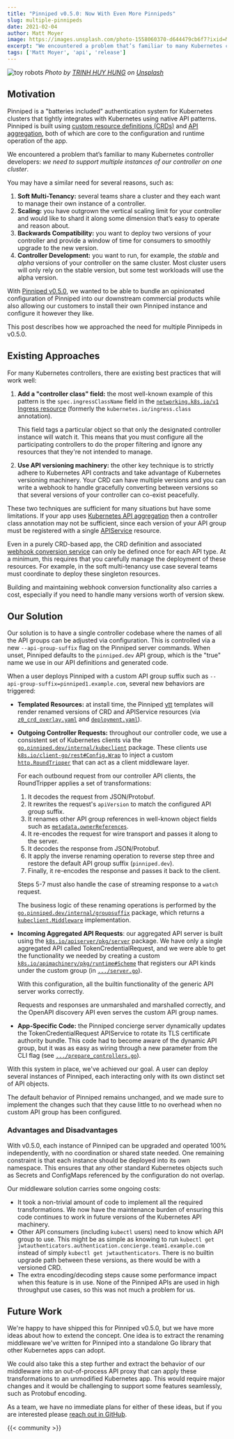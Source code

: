```yaml
---
title: "Pinniped v0.5.0: Now With Even More Pinnipeds"
slug: multiple-pinnipeds
date: 2021-02-04
author: Matt Moyer
image: https://images.unsplash.com/photo-1558060370-d644479cb6f7?ixid=MXwxMjA3fDB8MHxwaG90by1wYWdlfHx8fGVufDB8fHw%3D&ixlib=rb-1.2.1&auto=format&fit=crop&w=2000&q=80
excerpt: "We encountered a problem that’s familiar to many Kubernetes controller developers: we need to support multiple instances of our controller on one cluster."
tags: ['Matt Moyer', 'api', 'release']
---
```


![toy robots](https://images.unsplash.com/photo-1558060370-d644479cb6f7?ixid=MXwxMjA3fDB8MHxwaG90by1wYWdlfHx8fGVufDB8fHw%3D&ixlib=rb-1.2.1&auto=format&fit=crop&w=2000&q=80)
*Photo by [TRINH HUY HUNG](https://unsplash.com/@hungthdsn) on [Unsplash](https://unsplash.com/)*

## Motivation

Pinniped is a "batteries included" authentication system for Kubernetes clusters that tightly integrates with Kubernetes using native API patterns.
Pinniped is built using [custom resource definitions (CRDs)][crd] and [API aggregation][api-aggregation], both of which are core to the configuration and runtime operation of the app.

We encountered a problem that’s familiar to many Kubernetes controller developers: *we need to support multiple instances of our controller on one cluster*.

You may have a similar need for several reasons, such as:

1. **Soft Multi-Tenancy:** several teams share a cluster and they each want to manage their own instance of a controller.
3. **Scaling:** you have outgrown the vertical scaling limit for your controller and would like to shard it along some dimension that’s easy to operate and reason about.
4. **Backwards Compatibility:** you want to deploy two versions of your controller and provide a window of time for consumers to smoothly upgrade to the new version.
5. **Controller Development:** you want to run, for example, the *stable* and *alpha* versions of your controller on the same cluster. Most cluster users will only rely on the stable version, but some test workloads will use the alpha version.

With [Pinniped v0.5.0](https://github.com/vmware/pinniped/releases/v0.5.0), we wanted to be able to bundle an opinionated configuration of Pinniped into our downstream commercial products while also allowing our customers to install their own Pinniped instance and configure it however they like.

This post describes how we approached the need for multiple Pinnipeds in v0.5.0.
   
## Existing Approaches

For many Kubernetes controllers, there are existing best practices that will work well:

1. **Add a "controller class" field:** the most well-known example of this pattern is the `spec.ingressClassName` field in the [`networking.k8s.io/v1` Ingress resource][ingress-spec] (formerly the `kubernetes.io/ingress.class` annotation).

   This field tags a particular object so that only the designated controller instance will watch it.
   This means that you must configure all the participating controllers to do the proper filtering and ignore any resources that they're not intended to manage.

1. **Use API versioning machinery:** the other key technique is to strictly adhere to Kubernetes API contracts and take advantage of Kubernetes versioning machinery.
   Your CRD can have multiple versions and you can write a webhook to handle gracefully converting between versions so that several versions of your controller can co-exist peacefully.

These two techniques are sufficient for many situations but have some limitations.
If your app uses [Kubernetes API aggregation][api-aggregation] then a controller class annotation may not be sufficient, since each version of your API group must be registered with a single [APIService][apiservice] resource.

Even in a purely CRD-based app, the CRD definition and associated [webhook conversion service][webhook-conversion] can only be defined once for each API type.
At a minimum, this requires that you carefully manage the deployment of these resources.
For example, in the soft multi-tenancy use case several teams must coordinate to deploy these singleton resources.

Building and maintaining webhook conversion functionality also carries a cost, especially if you need to handle many versions worth of version skew.

## Our Solution

Our solution is to have a single controller codebase where the names of all the API groups can be adjusted via configuration.
This is controlled via a new `--api-group-suffix` flag on the Pinniped server commands.
When unset, Pinniped defaults to the `pinniped.dev` API group, which is the "true" name we use in our API definitions and generated code.

When a user deploys Pinniped with a custom API group suffix such as `--api-group-suffix=pinniped1.example.com`, several new behaviors are triggered:

- **Templated Resources:** at install time, the Pinniped [ytt] templates will render renamed versions of CRD and APIService resources (via [`z0_crd_overlay.yaml`][ytt-crd-overlay] and [`deployment.yaml`][ytt-deployment]).
- **Outgoing Controller Requests:** throughout our controller code, we use a consistent set of Kubernetes clients via the [`go.pinniped.dev/internal/kubeclient`][kubeclient-client] package. These clients use [`k8s.io/client-go/rest#Config.Wrap`][rest-config-wrap] to inject a custom [`http.RoundTripper`][roundtripper] that can act as a client middleware layer.

  For each outbound request from our controller API clients, the RoundTripper applies a set of transformations:
  1. It decodes the request from JSON/Protobuf.
  2. It rewrites the request's `apiVersion` to match the configured API group suffix.
  3. It renames other API group references in well-known object fields such as [`metadata.ownerReferences`][ownerreferences].
  4. It re-encodes the request for wire transport and passes it along to the server.
  5. It decodes the response from JSON/Protobuf.
  6. It apply the inverse renaming operation to reverse step three and restore the default API group suffix (`pinniped.dev`).
  7. Finally, it re-encodes the response and passes it back to the client.
  
  Steps 5-7 must also handle the case of streaming response to a `watch` request.
  
  The business logic of these renaming operations is performed by the [`go.pinniped.dev/internal/groupsuffix`][groupsuffix] package, which returns a [`kubeclient.Middleware`][kubeclient-middleware] implementation.
- **Incoming Aggregated API Requests**: our aggregated API server is built using the [`k8s.io/apiserver/pkg/server`][apiserver-pkg] package. We have only a single aggregated API called TokenCredentialRequest, and we were able to get the functionality we needed by creating a custom [`k8s.io/apimachinery/pkg/runtime#Scheme`][runtime-scheme] that registers our API kinds under the custom group (in [`.../server.go`][custom-scheme]).
  
  With this configuration, all the builtin functionality of the generic API server works correctly.
  
  Requests and responses are unmarshaled and marshalled correctly, and the OpenAPI discovery API even serves the custom API group names.

- **App-Specific Code:** the Pinniped concierge server dynamically updates the TokenCredentialRequest APIService to rotate its TLS certificate authority bundle. This code had to become aware of the dynamic API group, but it was as easy as wiring through a new parameter from the CLI flag (see [`.../prepare_controllers.go`][prepare-controllers]).

With this system in place, we've achieved our goal. A user can deploy several instances of Pinniped, each interacting only with its own distinct set of API objects.

The default behavior of Pinniped remains unchanged, and we made sure to implement the changes such that they cause little to no overhead when no custom API group has been configured.

### Advantages and Disadvantages

With v0.5.0, each instance of Pinniped can be upgraded and operated 100% independently, with no coordination or shared state needed.
One remaining constraint is that each instance should be deployed into its own namespace.
This ensures that any other standard Kubernetes objects such as Secrets and ConfigMaps referenced by the configuration do not overlap.

Our middleware solution carries some ongoing costs:

- It took a non-trivial amount of code to implement all the required transformations.
  We now have the maintenance burden of ensuring this code continues to work in future versions of the Kubernetes API machinery.
- Other API consumers (including `kubectl` users) need to know which API group to use.
  This might be as simple as knowing to run `kubectl get jwtauthenticators.authentication.concierge.team1.example.com`
  instead of simply `kubectl get jwtauthenticators`.
  There is no builtin upgrade path between these versions, as there would be with a versioned CRD.
- The extra encoding/decoding steps cause some performance impact when this feature is in use.
  None of the Pinniped APIs are used in high throughput use cases, so this was not much a problem for us.


## Future Work

We're happy to have shipped this for Pinniped v0.5.0, but we have more ideas about how to extend the concept.
One idea is to extract the renaming middleware we've written for Pinniped into a standalone Go library that other Kubernetes apps can adopt.

We could also take this a step further and extract the behavior of our middleware into an out-of-process API proxy that can apply these transformations to an unmodified Kubernetes app.
This would require major changes and it would be challenging to support some features seamlessly, such as Protobuf encoding.

As a team, we have no immediate plans for either of these ideas, but if you are interested please [reach out in GitHub][discussion].

{{< community >}}

[api-aggregation]: https://kubernetes.io/docs/concepts/extend-kubernetes/api-extension/apiserver-aggregation/
[apiserver-pkg]: https://pkg.go.dev/k8s.io/apiserver/pkg/server
[apiservice]: https://kubernetes.io/docs/reference/generated/kubernetes-api/v1.20/#apiservice-v1-apiregistration-k8s-io
[crd]: https://kubernetes.io/docs/concepts/extend-kubernetes/api-extension/custom-resources/
[custom-scheme]: https://github.com/vmware/pinniped/blob/main/internal/concierge/server/server.go#L182
[discussion]: https://github.com/vmware/pinniped/discussions/386
[groupsuffix]: https://github.com/vmware/pinniped/blob/main/internal/groupsuffix/groupsuffix.go
[ingress-spec]: https://kubernetes.io/docs/reference/kubernetes-api/services-resources/ingress-v1/#IngressSpec
[kubeclient-client]: https://github.com/vmware/pinniped/blob/v0.5.0/internal/kubeclient/kubeclient.go#L22
[kubeclient-middleware]: https://github.com/vmware/pinniped/blob/v0.5.0/internal/kubeclient/middleware.go#L17-L19
[ownerreferences]: https://kubernetes.io/docs/concepts/workloads/controllers/garbage-collection/#owners-and-dependents
[prepare-controllers]: https://github.com/vmware/pinniped/blob/v0.5.0/internal/controllermanager/prepare_controllers.go#L116-L120
[rest-config-wrap]: https://pkg.go.dev/k8s.io/client-go/rest#Config.Wrap
[roundtripper]: https://golang.org/pkg/net/http/#RoundTripper
[runtime-scheme]: https://pkg.go.dev/k8s.io/apimachinery/pkg/runtime#Scheme
[webhook-conversion]: https://kubernetes.io/docs/tasks/extend-kubernetes/custom-resources/custom-resource-definition-versioning/#webhook-conversion
[ytt-crd-overlay]: https://github.com/vmware/pinniped/blob/v0.5.0/deploy/concierge/z0_crd_overlay.yaml
[ytt-deployment]: https://github.com/vmware/pinniped/blob/v0.5.0/deploy/concierge/deployment.yaml#L195
[ytt]: https://carvel.dev/ytt/
